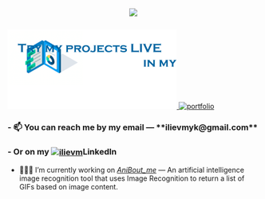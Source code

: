 <h1 align="center"><img src="./assets/Mykhailo_Iliev.gif" width="450px"/></h1>

<a href="https://www.ilievm.com/" target="_blank"> 
  <img src="./assets/tryMyProjects.gif" height="160px" alt="portfolio"/> 
</a>
<a href="https://www.ilievm.com/" target="_blank"> 
  <img src="./assets/portfolio.gif" height="220px" alt="portfolio"/> 
</a>

<h3 align="left"> - 📫 You can reach me by my email — **ilievmyk@gmail.com** </h3>

<h3 align="left"> - Or on my <a href="https://linkedin.com/in/ilievm" target="blank"><img align="center" src="https://cdn.jsdelivr.net/npm/simple-icons@3.0.1/icons/linkedin.svg" alt="ilievm" height="30" width="40" /></a>LinkedIn </h3>

- 👨🏽‍💻 I’m currently working on *[AniBout_me](https://github.com/ilievm/AniBout_me)* — An artificial intelligence image recognition tool that uses Image Recognition to return a list of GIFs based on image content.